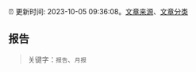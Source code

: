 :alarm_clock: 更新时间: 2023-10-05 09:36:08。[文章来源](/README.md)、[文章分类](/TAGS.md)

## 报告


> 关键字：`报告`、`月报`



